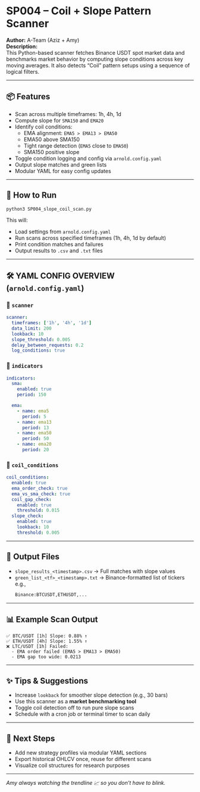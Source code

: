 # SP004 – Coil + Slope  Pattern Scanner

**Author:** A-Team (Aziz + Amy)  
**Description:**  
This Python-based scanner fetches Binance USDT spot market data and benchmarks market behavior by computing slope conditions across key moving averages. It also detects “Coil” pattern setups using a sequence of logical filters.

---

## 📦 Features

- Scan across multiple timeframes: 1h, 4h, 1d  
- Compute slope for `SMA150` and `EMA20`  
- Identify coil conditions:
  - EMA alignment: `EMA5 > EMA13 > EMA50`
  - EMA50 above SMA150
  - Tight range detection (`EMA5` close to `EMA50`)
  - SMA150 positive slope  
- Toggle condition logging and config via `arnold.config.yaml`  
- Output slope matches and green lists  
- Modular YAML for easy config updates

---

## 🚀 How to Run

```bash
python3 SP004_slope_coil_scan.py
```

This will:
- Load settings from `arnold.config.yaml`
- Run scans across specified timeframes (1h, 4h, 1d by default)
- Print condition matches and failures
- Output results to `.csv` and `.txt` files

---

## 🛠 YAML CONFIG OVERVIEW (`arnold.config.yaml`)

### 📍 `scanner`
```yaml
scanner:
  timeframes: ['1h', '4h', '1d']
  data_limit: 200
  lookback: 10
  slope_threshold: 0.005
  delay_between_requests: 0.2
  log_conditions: true
```

### 📍 `indicators`
```yaml
indicators:
  sma:
    enabled: true
    period: 150

  ema:
    - name: ema5
      period: 5
    - name: ema13
      period: 13
    - name: ema50
      period: 50
    - name: ema20
      period: 20
```

### 📍 `coil_conditions`
```yaml
coil_conditions:
  enabled: true
  ema_order_check: true
  ema_vs_sma_check: true
  coil_gap_check:
    enabled: true
    threshold: 0.015
  slope_check:
    enabled: true
    lookback: 10
    threshold: 0.005
```

---

## 📁 Output Files

- `slope_results_<timestamp>.csv` → Full matches with slope values  
- `green_list_<tf>_<timestamp>.txt` → Binance-formatted list of tickers  
  e.g.,  
  ```txt
  Binance:BTCUSDT,ETHUSDT,...
  ```

---

## 📊 Example Scan Output

```
✅ BTC/USDT [1h] Slope: 0.88% ↑
✅ ETH/USDT [4h] Slope: 1.55% ↑
❌ LTC/USDT [1h] Failed:
  - EMA order failed (EMA5 > EMA13 > EMA50)
  - EMA gap too wide: 0.0213
```

---

## ✨ Tips & Suggestions

- Increase `lookback` for smoother slope detection (e.g., 30 bars)
- Use this scanner as a **market benchmarking tool**
- Toggle coil detection off to run pure slope scans
- Schedule with a cron job or terminal timer to scan daily

---

## 🧠 Next Steps

- Add new strategy profiles via modular YAML sections  
- Export historical OHLCV once, reuse for different scans  
- Visualize coil structures for research purposes  

---

_Amy always watching the trendline 📈 so you don’t have to blink._
